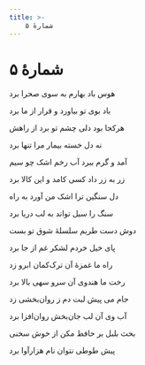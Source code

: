 ```yaml
---
title: >-
    شمارهٔ ۵
---
```

# شمارهٔ ۵

<div class="b" id="bn1"><div class="m1"><p>هوس باد بهارم به سوی صحرا برد</p></div>
<div class="m2"><p>باد بوی تو بیاورد و قرار از ما برد </p></div></div>
<div class="b" id="bn2"><div class="m1"><p>هرکجا بود دلی چشم تو برد از راهش</p></div>
<div class="m2"><p>نه دل خسته بیمار مرا تنها برد </p></div></div>
<div class="b" id="bn3"><div class="m1"><p>آمد و گرم ببرد آب رخم اشک چو سیم</p></div>
<div class="m2"><p>زر به زر داد کسی کامد و این کالا برد </p></div></div>
<div class="b" id="bn4"><div class="m1"><p>دل سنگین ترا اشک من آورد به راه</p></div>
<div class="m2"><p> سنگ را سیل تواند به لب دریا برد </p></div></div>
<div class="b" id="bn5"><div class="m1"><p>دوش دست طربم سلسلهٔ شوق تو بست</p></div>
<div class="m2"><p>پای خیل خردم لشکر غم از جا برد </p></div></div>
<div class="b" id="bn6"><div class="m1"><p>راه ما غمزهٔ آن ترک‌کمان ابرو زد</p></div>
<div class="m2"><p> رخت ما هندوی آن سرو سهی بالا برد </p></div></div>
<div class="b" id="bn7"><div class="m1"><p>جام می پیش لبت دم ز روان‌بخشی زد</p></div>
<div class="m2"><p> آب وی آن لب جان‌بخش روان‌افزا برد </p></div></div>
<div class="b" id="bn8"><div class="m1"><p>بحث بلبل بر حافظ مکن از خوش سخنی</p></div>
<div class="m2"><p>پیش طوطی نتوان نام هزارآوا برد</p></div></div>
